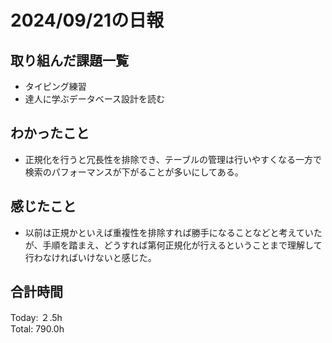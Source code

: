 # 2024/09/21の日報
## 取り組んだ課題一覧
* タイピング練習
* 達人に学ぶデータベース設計を読む
## わかったこと
*  正規化を行うと冗長性を排除でき、テーブルの管理は行いやすくなる一方で検索のパフォーマンスが下がることが多いにしてある。
## 感じたこと
* 以前は正規かといえば重複性を排除すれば勝手になることなどと考えていたが、手順を踏まえ、どうすれば第何正規化が行えるということまで理解して行わなければいけないと感じた。
## 合計時間  
Today: ２.5h<br>
Total: 790.0h
